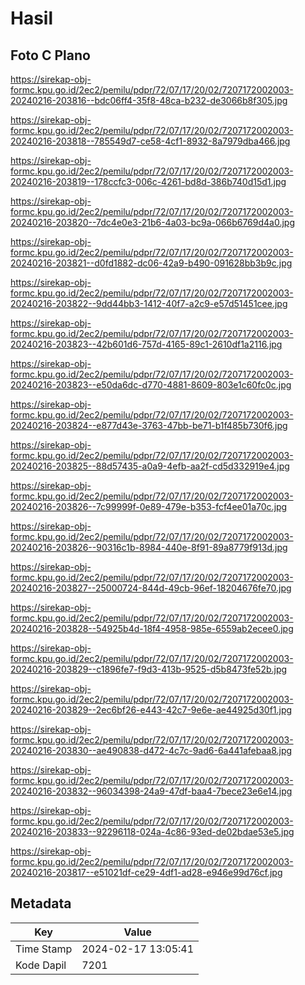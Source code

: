 # Hasil

## Foto C Plano

https://sirekap-obj-formc.kpu.go.id/2ec2/pemilu/pdpr/72/07/17/20/02/7207172002003-20240216-203816--bdc06ff4-35f8-48ca-b232-de3066b8f305.jpg

https://sirekap-obj-formc.kpu.go.id/2ec2/pemilu/pdpr/72/07/17/20/02/7207172002003-20240216-203818--785549d7-ce58-4cf1-8932-8a7979dba466.jpg

https://sirekap-obj-formc.kpu.go.id/2ec2/pemilu/pdpr/72/07/17/20/02/7207172002003-20240216-203819--178ccfc3-006c-4261-bd8d-386b740d15d1.jpg

https://sirekap-obj-formc.kpu.go.id/2ec2/pemilu/pdpr/72/07/17/20/02/7207172002003-20240216-203820--7dc4e0e3-21b6-4a03-bc9a-066b6769d4a0.jpg

https://sirekap-obj-formc.kpu.go.id/2ec2/pemilu/pdpr/72/07/17/20/02/7207172002003-20240216-203821--d0fd1882-dc06-42a9-b490-091628bb3b9c.jpg

https://sirekap-obj-formc.kpu.go.id/2ec2/pemilu/pdpr/72/07/17/20/02/7207172002003-20240216-203822--9dd44bb3-1412-40f7-a2c9-e57d51451cee.jpg

https://sirekap-obj-formc.kpu.go.id/2ec2/pemilu/pdpr/72/07/17/20/02/7207172002003-20240216-203823--42b601d6-757d-4165-89c1-2610df1a2116.jpg

https://sirekap-obj-formc.kpu.go.id/2ec2/pemilu/pdpr/72/07/17/20/02/7207172002003-20240216-203823--e50da6dc-d770-4881-8609-803e1c60fc0c.jpg

https://sirekap-obj-formc.kpu.go.id/2ec2/pemilu/pdpr/72/07/17/20/02/7207172002003-20240216-203824--e877d43e-3763-47bb-be71-b1f485b730f6.jpg

https://sirekap-obj-formc.kpu.go.id/2ec2/pemilu/pdpr/72/07/17/20/02/7207172002003-20240216-203825--88d57435-a0a9-4efb-aa2f-cd5d332919e4.jpg

https://sirekap-obj-formc.kpu.go.id/2ec2/pemilu/pdpr/72/07/17/20/02/7207172002003-20240216-203826--7c99999f-0e89-479e-b353-fcf4ee01a70c.jpg

https://sirekap-obj-formc.kpu.go.id/2ec2/pemilu/pdpr/72/07/17/20/02/7207172002003-20240216-203826--90316c1b-8984-440e-8f91-89a8779f913d.jpg

https://sirekap-obj-formc.kpu.go.id/2ec2/pemilu/pdpr/72/07/17/20/02/7207172002003-20240216-203827--25000724-844d-49cb-96ef-18204676fe70.jpg

https://sirekap-obj-formc.kpu.go.id/2ec2/pemilu/pdpr/72/07/17/20/02/7207172002003-20240216-203828--54925b4d-18f4-4958-985e-6559ab2ecee0.jpg

https://sirekap-obj-formc.kpu.go.id/2ec2/pemilu/pdpr/72/07/17/20/02/7207172002003-20240216-203829--c1896fe7-f9d3-413b-9525-d5b8473fe52b.jpg

https://sirekap-obj-formc.kpu.go.id/2ec2/pemilu/pdpr/72/07/17/20/02/7207172002003-20240216-203829--2ec6bf26-e443-42c7-9e6e-ae44925d30f1.jpg

https://sirekap-obj-formc.kpu.go.id/2ec2/pemilu/pdpr/72/07/17/20/02/7207172002003-20240216-203830--ae490838-d472-4c7c-9ad6-6a441afebaa8.jpg

https://sirekap-obj-formc.kpu.go.id/2ec2/pemilu/pdpr/72/07/17/20/02/7207172002003-20240216-203832--96034398-24a9-47df-baa4-7bece23e6e14.jpg

https://sirekap-obj-formc.kpu.go.id/2ec2/pemilu/pdpr/72/07/17/20/02/7207172002003-20240216-203833--92296118-024a-4c86-93ed-de02bdae53e5.jpg

https://sirekap-obj-formc.kpu.go.id/2ec2/pemilu/pdpr/72/07/17/20/02/7207172002003-20240216-203817--e51021df-ce29-4df1-ad28-e946e99d76cf.jpg


## Metadata

| Key        | Value               |
| ---------- | ------------------- |
| Time Stamp | 2024-02-17 13:05:41 |
| Kode Dapil | 7201                |



